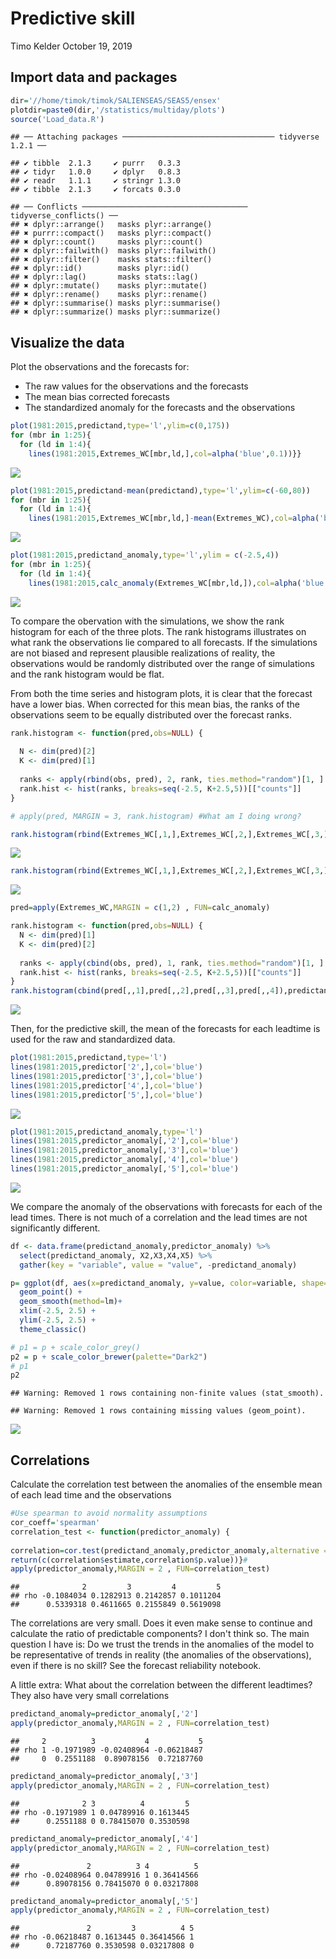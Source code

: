 Predictive skill
================
Timo Kelder
October 19, 2019

Import data and packages
------------------------

``` r
dir='//home/timok/timok/SALIENSEAS/SEAS5/ensex'
plotdir=paste0(dir,'/statistics/multiday/plots')
source('Load_data.R')
```

    ## ── Attaching packages ────────────────────────────────── tidyverse 1.2.1 ──

    ## ✔ tibble  2.1.3     ✔ purrr   0.3.3
    ## ✔ tidyr   1.0.0     ✔ dplyr   0.8.3
    ## ✔ readr   1.1.1     ✔ stringr 1.3.0
    ## ✔ tibble  2.1.3     ✔ forcats 0.3.0

    ## ── Conflicts ───────────────────────────────────── tidyverse_conflicts() ──
    ## ✖ dplyr::arrange()   masks plyr::arrange()
    ## ✖ purrr::compact()   masks plyr::compact()
    ## ✖ dplyr::count()     masks plyr::count()
    ## ✖ dplyr::failwith()  masks plyr::failwith()
    ## ✖ dplyr::filter()    masks stats::filter()
    ## ✖ dplyr::id()        masks plyr::id()
    ## ✖ dplyr::lag()       masks stats::lag()
    ## ✖ dplyr::mutate()    masks plyr::mutate()
    ## ✖ dplyr::rename()    masks plyr::rename()
    ## ✖ dplyr::summarise() masks plyr::summarise()
    ## ✖ dplyr::summarize() masks plyr::summarize()

Visualize the data
------------------

Plot the observations and the forecasts for:

-   The raw values for the observations and the forecasts
-   The mean bias corrected forecasts
-   The standardized anomaly for the forecasts and the observations

``` r
plot(1981:2015,predictand,type='l',ylim=c(0,175))
for (mbr in 1:25){
  for (ld in 1:4){
    lines(1981:2015,Extremes_WC[mbr,ld,],col=alpha('blue',0.1))}}
```

![](Predictive_skill_files/figure-markdown_github/unnamed-chunk-3-1.png)

``` r
plot(1981:2015,predictand-mean(predictand),type='l',ylim=c(-60,80))
for (mbr in 1:25){
  for (ld in 1:4){
    lines(1981:2015,Extremes_WC[mbr,ld,]-mean(Extremes_WC),col=alpha('blue',0.1))}}
```

![](Predictive_skill_files/figure-markdown_github/unnamed-chunk-3-2.png)

``` r
plot(1981:2015,predictand_anomaly,type='l',ylim = c(-2.5,4))
for (mbr in 1:25){
  for (ld in 1:4){
    lines(1981:2015,calc_anomaly(Extremes_WC[mbr,ld,]),col=alpha('blue',0.1))}}
```

![](Predictive_skill_files/figure-markdown_github/unnamed-chunk-3-3.png)

To compare the obervation with the simulations, we show the rank histogram for each of the three plots. The rank histograms illustrates on what rank the observations lie compared to all forecasts. If the simulations are not biased and represent plausible realizations of reality, the observations would be randomly distributed over the range of simulations and the rank histogram would be flat.

From both the time series and histogram plots, it is clear that the forecast have a lower bias. When corrected for this mean bias, the ranks of the observations seem to be equally distributed over the forecast ranks.

``` r
rank.histogram <- function(pred,obs=NULL) {
  
  N <- dim(pred)[2]
  K <- dim(pred)[1]
  
  ranks <- apply(rbind(obs, pred), 2, rank, ties.method="random")[1, ]
  rank.hist <- hist(ranks, breaks=seq(-2.5, K+2.5,5))[["counts"]]
}

# apply(pred, MARGIN = 3, rank.histogram) #What am I doing wrong?

rank.histogram(rbind(Extremes_WC[,1,],Extremes_WC[,2,],Extremes_WC[,3,],Extremes_WC[,4,]),predictand)
```

![](Predictive_skill_files/figure-markdown_github/unnamed-chunk-4-1.png)

``` r
rank.histogram(rbind(Extremes_WC[,1,],Extremes_WC[,2,],Extremes_WC[,3,],Extremes_WC[,4,])-mean(Extremes_WC),predictand-mean(predictand))
```

![](Predictive_skill_files/figure-markdown_github/unnamed-chunk-4-2.png)

``` r
pred=apply(Extremes_WC,MARGIN = c(1,2) , FUN=calc_anomaly)

rank.histogram <- function(pred,obs=NULL) {
  N <- dim(pred)[1]
  K <- dim(pred)[2]
  
  ranks <- apply(cbind(obs, pred), 1, rank, ties.method="random")[1, ]
  rank.hist <- hist(ranks, breaks=seq(-2.5, K+2.5,5))[["counts"]]
}
rank.histogram(cbind(pred[,,1],pred[,,2],pred[,,3],pred[,,4]),predictand_anomaly)
```

![](Predictive_skill_files/figure-markdown_github/unnamed-chunk-4-3.png)

Then, for the predictive skill, the mean of the forecasts for each leadtime is used for the raw and standardized data.

``` r
plot(1981:2015,predictand,type='l')
lines(1981:2015,predictor['2',],col='blue')
lines(1981:2015,predictor['3',],col='blue')
lines(1981:2015,predictor['4',],col='blue')
lines(1981:2015,predictor['5',],col='blue')
```

![](Predictive_skill_files/figure-markdown_github/unnamed-chunk-5-1.png)

``` r
plot(1981:2015,predictand_anomaly,type='l')
lines(1981:2015,predictor_anomaly[,'2'],col='blue')
lines(1981:2015,predictor_anomaly[,'3'],col='blue')
lines(1981:2015,predictor_anomaly[,'4'],col='blue')
lines(1981:2015,predictor_anomaly[,'5'],col='blue')
```

![](Predictive_skill_files/figure-markdown_github/unnamed-chunk-5-2.png)

We compare the anomaly of the observations with forecasts for each of the lead times. There is not much of a correlation and the lead times are not significantly different.

``` r
df <- data.frame(predictand_anomaly,predictor_anomaly) %>%
  select(predictand_anomaly, X2,X3,X4,X5) %>%
  gather(key = "variable", value = "value", -predictand_anomaly)

p= ggplot(df, aes(x=predictand_anomaly, y=value, color=variable, shape=variable)) +
  geom_point() + 
  geom_smooth(method=lm)+
  xlim(-2.5, 2.5) +
  ylim(-2.5, 2.5) +
  theme_classic() 

# p1 = p + scale_color_grey()
p2 = p + scale_color_brewer(palette="Dark2")
# p1
p2
```

    ## Warning: Removed 1 rows containing non-finite values (stat_smooth).

    ## Warning: Removed 1 rows containing missing values (geom_point).

![](Predictive_skill_files/figure-markdown_github/unnamed-chunk-6-1.png)

Correlations
------------

Calculate the correlation test between the anomalies of the ensemble mean of each lead time and the observations

``` r
#Use spearman to avoid normality assumptions
cor_coeff='spearman'
correlation_test <- function(predictor_anomaly) {
  
correlation=cor.test(predictand_anomaly,predictor_anomaly,alternative = 'two.sided',method = cor_coeff) #alternative hypothesis is that the population correlation is greater than 0. -> we don't expect negative correlations? 
return(c(correlation$estimate,correlation$p.value))}# 
apply(predictor_anomaly,MARGIN = 2 , FUN=correlation_test)
```

    ##              2         3         4         5
    ## rho -0.1084034 0.1282913 0.2142857 0.1011204
    ##      0.5339318 0.4611665 0.2155849 0.5619098

The correlations are very small. Does it even make sense to continue and calculate the ratio of predictable components? I don't think so. The main question I have is: Do we trust the trends in the anomalies of the model to be representative of trends in reality (the anomalies of the observations), even if there is no skill? See the forecast reliability notebook.

A little extra: What about the correlation between the different leadtimes? They also have very small correlations

``` r
predictand_anomaly=predictor_anomaly[,'2']
apply(predictor_anomaly,MARGIN = 2 , FUN=correlation_test)
```

    ##     2          3           4           5
    ## rho 1 -0.1971989 -0.02408964 -0.06218487
    ##     0  0.2551188  0.89078156  0.72187760

``` r
predictand_anomaly=predictor_anomaly[,'3']
apply(predictor_anomaly,MARGIN = 2 , FUN=correlation_test)
```

    ##              2 3          4         5
    ## rho -0.1971989 1 0.04789916 0.1613445
    ##      0.2551188 0 0.78415070 0.3530598

``` r
predictand_anomaly=predictor_anomaly[,'4']
apply(predictor_anomaly,MARGIN = 2 , FUN=correlation_test)
```

    ##               2          3 4          5
    ## rho -0.02408964 0.04789916 1 0.36414566
    ##      0.89078156 0.78415070 0 0.03217808

``` r
predictand_anomaly=predictor_anomaly[,'5']
apply(predictor_anomaly,MARGIN = 2 , FUN=correlation_test)
```

    ##               2         3          4 5
    ## rho -0.06218487 0.1613445 0.36414566 1
    ##      0.72187760 0.3530598 0.03217808 0
